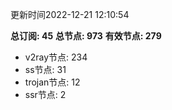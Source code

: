 更新时间2022-12-21 12:10:54

**总订阅: 45**
**总节点: 973**
**有效节点: 279**
- v2ray节点: 234
- ss节点: 31
- trojan节点: 12
- ssr节点: 2
